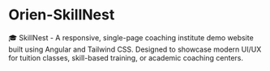 # Orien-SkillNest
🎓 SkillNest - A responsive, single-page coaching institute demo website built using Angular and Tailwind CSS. Designed to showcase modern UI/UX for tuition classes, skill-based training, or academic coaching centers.
